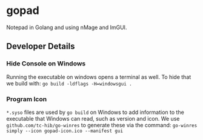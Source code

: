 # gopad

Notepad in Golang and using nMage and ImGUI.

## Developer Details

### Hide Console on Windows

Running the executable on windows opens a terminal as well. To hide that we build with: `go build -ldflags -H=windowsgui .`

### Program Icon

`*.syso` files are used by `go build` on Windows to add information to the executable that Windows can read, such as version and icon.
We use `github.com/tc-hib/go-winres` to generate these via the command: `go-winres simply --icon gopad-icon.ico --manifest gui`
